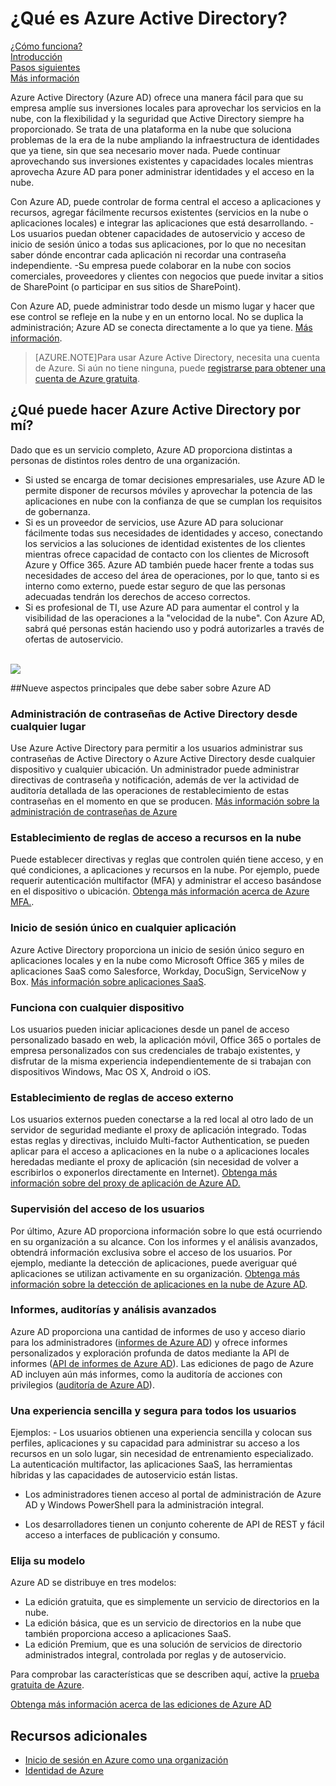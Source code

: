 <properties
	pageTitle="¿Qué es Azure Active Directory?"
	description="Usar Azure Active Directory para ampliar sus identidades locales existentes en la nube o desarrollar aplicaciones integradas de Azure AD."
	services="active-directory"
	documentationCenter=""
	authors="curtand"
	manager="terrylan"
	editor=""/>

<tags
	ms.service="active-directory"
	ms.workload="identity"
	ms.tgt_pltfrm="na"
	ms.devlang="na"
	ms.topic="article"
	ms.date="05/11/2015"
	ms.author="curtand"/>


# ¿Qué es Azure Active Directory?


[¿Cómo funciona?](active-directory-works.md)<br> [Introducción](active-directory-get-started.md)<br> [Pasos siguientes](active-directory-next-steps.md)<br> [Más información](active-directory-learn-map.md)

Azure Active Directory (Azure AD) ofrece una manera fácil para que su empresa amplíe sus inversiones locales para aprovechar los servicios en la nube, con la flexibilidad y la seguridad que Active Directory siempre ha proporcionado. Se trata de una plataforma en la nube que soluciona problemas de la era de la nube ampliando la infraestructura de identidades que ya tiene, sin que sea necesario mover nada. Puede continuar aprovechando sus inversiones existentes y capacidades locales mientras aprovecha Azure AD para poner administrar identidades y el acceso en la nube.

Con Azure AD, puede controlar de forma central el acceso a aplicaciones y recursos, agregar fácilmente recursos existentes (servicios en la nube o aplicaciones locales) e integrar las aplicaciones que está desarrollando. -Los usuarios puedan obtener capacidades de autoservicio y acceso de inicio de sesión único a todas sus aplicaciones, por lo que no necesitan saber dónde encontrar cada aplicación ni recordar una contraseña independiente. -Su empresa puede colaborar en la nube con socios comerciales, proveedores y clientes con negocios que puede invitar a sitios de SharePoint (o participar en sus sitios de SharePoint).

Con Azure AD, puede administrar todo desde un mismo lugar y hacer que ese control se refleje en la nube y en un entorno local. No se duplica la administración; Azure AD se conecta directamente a lo que ya tiene. [Más información](active-directory-aadconnect.md).




> [AZURE.NOTE]Para usar Azure Active Directory, necesita una cuenta de Azure. Si aún no tiene ninguna, puede [registrarse para obtener una cuenta de Azure gratuita](http://azure.microsoft.com/pricing/free-trial/).


## ¿Qué puede hacer Azure Active Directory por mí?

Dado que es un servicio completo, Azure AD proporciona distintas a personas de distintos roles dentro de una organización.

- Si usted se encarga de tomar decisiones empresariales, use Azure AD le permite disponer de recursos móviles y aprovechar la potencia de las aplicaciones en nube con la confianza de que se cumplan los requisitos de gobernanza.
- Si es un proveedor de servicios, use Azure AD para solucionar fácilmente todas sus necesidades de identidades y acceso, conectando los servicios a las soluciones de identidad existentes de los clientes mientras ofrece capacidad de contacto con los clientes de Microsoft Azure y Office 365. Azure AD también puede hacer frente a todas sus necesidades de acceso del área de operaciones, por lo que, tanto si es interno como externo, puede estar seguro de que las personas adecuadas tendrán los derechos de acceso correctos.
- Si es profesional de TI, use Azure AD para aumentar el control y la visibilidad de las operaciones a la "velocidad de la nube". Con Azure AD, sabrá qué personas están haciendo uso y podrá autorizarles a través de ofertas de autoservicio. <br> <br>

![][1]

##Nueve aspectos principales que debe saber sobre Azure AD

### Administración de contraseñas de Active Directory desde cualquier lugar

Use Azure Active Directory para permitir a los usuarios administrar sus contraseñas de Active Directory o Azure Active Directory desde cualquier dispositivo y  cualquier ubicación. Un administrador puede administrar directivas de contraseña y notificación, además de ver la actividad de auditoría detallada de las operaciones de restablecimiento de estas contraseñas en el momento en que se producen. [Más información sobre la administración de contraseñas de Azure ](http://aka.ms/ssproverview)

### Establecimiento de reglas de acceso a recursos en la nube

Puede establecer directivas y reglas que controlen quién tiene acceso, y en qué condiciones, a aplicaciones y recursos en la nube. Por ejemplo, puede requerir autenticación multifactor (MFA) y administrar el acceso basándose en el dispositivo o ubicación. [Obtenga más información acerca de Azure MFA.](multi-factor-authentication.md).

### Inicio de sesión único en cualquier aplicación

Azure Active Directory proporciona un inicio de sesión único seguro en aplicaciones locales y en la nube como Microsoft Office 365 y miles de aplicaciones SaaS como Salesforce, Workday, DocuSign, ServiceNow y Box. [Más información sobre aplicaciones SaaS](http://azure.microsoft.com/marketplace/active-directory/).

### Funciona con cualquier dispositivo

Los usuarios pueden iniciar aplicaciones desde un panel de acceso personalizado basado en web, la aplicación móvil, Office 365 o portales de empresa personalizados con sus credenciales de trabajo existentes, y disfrutar de la misma experiencia independientemente de si trabajan con dispositivos Windows, Mac OS X, Android o iOS.

### Establecimiento de reglas de  acceso externo

Los usuarios externos pueden conectarse a la red local al otro lado de un servidor de seguridad mediante el proxy de aplicación integrado. Todas estas reglas y directivas, incluido Multi-factor Authentication, se pueden aplicar para el acceso a aplicaciones en la nube o a aplicaciones locales heredadas mediante el proxy de aplicación (sin necesidad de volver a escribirlos o exponerlos directamente en Internet). [Obtenga más información sobre del proxy de aplicación de Azure AD.](https://msdn.microsoft.com/library/azure/dn768219.aspx)

### Supervisión del acceso de los usuarios

Por último, Azure AD proporciona información sobre lo que está ocurriendo en su organización a su alcance. Con los informes y el análisis avanzados, obtendrá información exclusiva sobre el acceso de los usuarios. Por ejemplo, mediante la detección de aplicaciones, puede averiguar qué aplicaciones se utilizan activamente en su organización. [Obtenga más información sobre la detección de aplicaciones en la nube de Azure AD](https://appdiscovery.azure.com/).

### Informes, auditorías y análisis avanzados
Azure AD proporciona una cantidad de informes de uso y acceso diario para los administradores ([informes de Azure AD](active-directory-view-access-usage-reports.md)) y ofrece informes personalizados y exploración profunda de datos mediante la API de informes ([API de informes de Azure AD](active-directory-reporting-api-getting-started.md)). Las ediciones de pago de Azure AD incluyen aún más informes, como la auditoría de acciones con privilegios ([auditoría de Azure AD](active-directory-view-access-usage-reports.md)).

### Una experiencia sencilla y segura para todos los usuarios

Ejemplos: - Los usuarios obtienen una experiencia sencilla y colocan sus perfiles, aplicaciones y su capacidad para administrar su acceso a los recursos en un solo lugar, sin necesidad de entrenamiento especializado. La autenticación multifactor, las aplicaciones SaaS, las herramientas híbridas y las capacidades de autoservicio están listas.

- Los administradores tienen acceso al portal de administración de Azure AD y Windows PowerShell para la administración integral.

- Los desarrolladores tienen un conjunto coherente de API de REST y fácil acceso a interfaces de publicación y consumo.

### Elija su modelo

Azure AD se distribuye en tres modelos:

- La edición gratuita, que es simplemente un servicio de directorios en la nube.
- La edición básica, que es un servicio de directorios en la nube que también proporciona acceso a aplicaciones SaaS.
- La edición Premium, que es una solución de servicios de directorio administrados integral, controlada por reglas y de autoservicio.

Para comprobar las características que se describen aquí, active la [prueba gratuita de Azure](http://azure.microsoft.com/trial/get-started-active-directory/).

[Obtenga más información acerca de las ediciones de Azure AD](active-directory-editions.md)


## Recursos adicionales

* [Inicio de sesión en Azure como una organización](sign-up-organization.md)
* [Identidad de Azure](fundamentals-identity.md)

<!--Image references-->
[1]: ./media/active-directory-whatis/Azure_Active_Directory.png

<!---HONumber=58-->